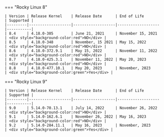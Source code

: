 === "Rocky Linux 8"

    | Version | Release Kernel    | Release Date      | End of Life       | Supported |
    |---------|-------------------|-------------------|-------------------|-----------|
    | 8.4     | 4.18.0-305        | June 21, 2021     | November 15, 2021 | <div style="background-color:red">NO</div> |
    | 8.5     | 4.18.0-348        | November, 15 2021 | May 15, 2022      | <div style="background-color:red">NO</div> |
    | 8.6     | 4.18.0-372.9.1    | May 15, 2022      | November 11, 2022 | <div style="background-color:red">NO</div> |
    | 8.7     | 4.18.0-425.3.1    | November 11, 2022 | May 20, 2023      | <div style="background-color:red">NO</div> |
    | 8.8     | 4.18.0-477.10.1   | May 20, 2023      | November, 2023    | <div style="background-color:green">Yes</div> |

=== "Rocky Linux 9"

    | Version | Release Kernel    | Release Date      | End of Life       | Supported |
    |---------|-------------------|-------------------|-------------------|-----------|
    | 9.0     | 5.14.0-70.13.1    | July 14, 2022     | November 26, 2022 | <div style="background-color:red">NO</div> |
    | 9.1     | 5.14.0-162.6.1    | November 26, 2022 | May 16, 2023      | <div style="background-color:red">NO</div> |
    | 9.2     | 5.14.0-284.11.1   | May 16, 2023      | November, 2023    | <div style="background-color:green">Yes</div> |
